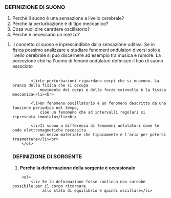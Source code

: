 <p>
	<h3>DEFINIZIONE DI SUONO</h3>
		<ol>
			<li>Perchè il suono è una sensazione a livello cerebrale?</li>
			<li>Perche la perturbazione è di tipo meccanico?</li>
			<li>Cosa vuol dire carattere oscillatorio?</li>
			<li>Perchè è necessario un mezzo?</li>
		</ol>
		<ol>
			<li>Il concetto di suono e inprescindibile dalla sensazione uditiva.
				Se in fisica possimo analizzare e studiare fenomeni ondulatori diversi
				solo a livello cerebrale si può discernere ad esempio tra musica 
				e rumore. La percezione che ha l'uomo di fenomi ondulatori definisce il tipo di suono
				associato</li><br>
			
			<li>Le perturbazioni riguardano corpi che si muovono. La branca della fisica che si occupa
				movimento dei corpi e delle forze coinvolte è la fisica meccanica</li><br>
			
			<li>Un fenomeno oscillatorio è un fenomeno descritto da una funzione periodica nel tempo,
				cioè un fenomeno che ad intervalli regolari si ripresenta immutato</li><br>
			
			<li>Il suono a differenza di fenomeni onfulatori come le  onde elettromagnetiche necessita
				un mezzo materiale che tipacamente è l'aria per potersi trasmettere</li><br>
		</ol>
</p>	

<p>
	<h3>DEFINIZIONE DI SORGENTE</h3>
		<ol>
			<li><b>Perchè la deformazione della sorgente è occasionale</b></li>
		</ol>

		<ol>
			<li> Se la deformazione fosse continua non sarebbe possibile per il corpo ritornare
				 allo stato di equilibrio e quindi oscillare</li>
</p>			